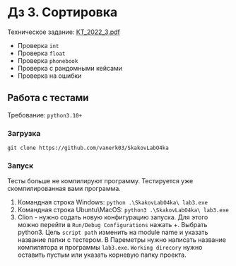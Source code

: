 # Дз 3. Сортировка
Техническое задание: [КТ_2022_3.pdf](КТ_2022_3.pdf)

+ Проверка `int`
+ Проверка `float`
+ Проверка `phonebook`
+ Проверка с рандомными кейсами
+ Проверка на ошибки


## Работа с тестами
Требование: `python3.10+`
### Загрузка
`git clone https://github.com/vanerk03/SkakovLabO4ka`
### Запуск
Тесты больше не компилируют программу. Тестируется уже скомпилированная вами программа.
1. Командная строка Windows: `python .\SkakovLabO4ka\ lab3.exe`
2. Командная строка Ubuntu\MacOS: `python3 .\SkakovLabO4ka\ lab3.exe`
3. Clion - нужно содать новую конфигурацию запуска. Для этого можно перейти в `Run/Debug Configurations` нажать +. Выбрать python3.
Цель `script path` изменить на module name и указать название папки с тестером. В Пареметры нужно написать название компилятора и программы `lab3.exe`. 
`Working direcory` нужно оставить пустым или указать корневую папку проекта.
